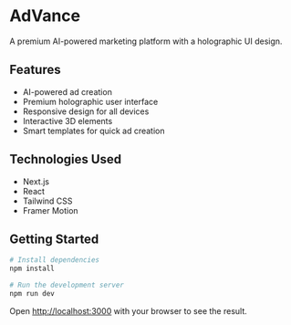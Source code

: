 # AdVance

A premium AI-powered marketing platform with a holographic UI design.

## Features

- AI-powered ad creation
- Premium holographic user interface
- Responsive design for all devices
- Interactive 3D elements
- Smart templates for quick ad creation

## Technologies Used

- Next.js
- React
- Tailwind CSS
- Framer Motion

## Getting Started

```bash
# Install dependencies
npm install

# Run the development server
npm run dev
```

Open [http://localhost:3000](http://localhost:3000) with your browser to see the result.
